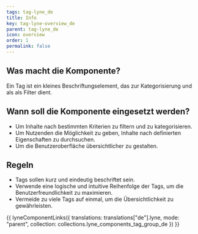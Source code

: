 ```yaml
---
tags: tag-lyne_de
title: Info
key: tag-lyne-overview_de
parent: tag-lyne_de
icon: overview
order: 1
permalink: false
---
```


## Was macht die Komponente?
Ein Tag ist ein kleines Beschriftungselement, das zur Kategorisierung und als als Filter dient.

## Wann soll die Komponente eingesetzt werden?
* Um Inhalte nach bestimmten Kriterien zu filtern und zu kategorisieren.
* Um Nutzenden die Möglichkeit zu geben, Inhalte nach definierten Eigenschaften zu durchsuchen.
* Um die Benutzeroberfläche übersichtlicher zu gestalten.

## Regeln
* Tags sollen kurz und eindeutig beschriftet sein.
* Verwende eine logische und intuitive Reihenfolge der Tags, um die Benutzerfreundlichkeit zu maximieren.
* Vermeide zu viele Tags auf einmal, um die Übersichtlichkeit zu gewährleisten.

{{ lyneComponentLinks({
  translations: translations["de"].lyne,
  mode: "parent",
  collection: collections.lyne_components_tag_group_de
}) }}
